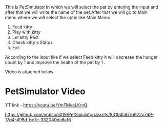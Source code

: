 This is PetSimulator in which we will select the pet by entering the input and after that we will write the name of the pet.After that we will go to Main menu where we will select the optin like
Main Menu:
1. Feed kitty
2. Play with kitty
3. Let kitty Rest
4. Check kitty's Status
5. Exit

According to the input like if we select Feed kitty it will decrease the hunger count by 1  and improve the health of the pet by 1 .

Video is attached below.

# PetSimulator Video

YT link - https://youtu.be/YmFMvaLKrvQ

https://github.com/vrajsoni019/PetSimulator/assets/83104597/b922c769-17d4-496d-be7c-332040da6af6

